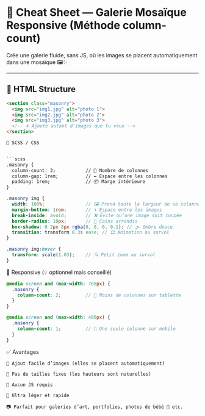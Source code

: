 # 🧱 Cheat Sheet — Galerie Mosaïque Responsive (Méthode column-count)

Crée une galerie fluide, sans JS, où les images se placent automatiquement dans une mosaïque 🖼️✨

---

## 📂 HTML Structure

```html
<section class="masonry">
  <img src="img1.jpg" alt="photo 1">
  <img src="img2.jpg" alt="photo 2">
  <img src="img3.jpg" alt="photo 3">
  <!-- ➕ Ajoute autant d'images que tu veux -->
</section>

🎨 SCSS / CSS


```scss
.masonry {
  column-count: 3;           // 🧱 Nombre de colonnes
  column-gap: 1rem;          // ↔️ Espace entre les colonnes
  padding: 1rem;             // 📦 Marge intérieure
}
```

```scss
.masonry img {
  width: 100%;               // 🖼️ Prend toute la largeur de sa colonne
  margin-bottom: 1rem;       // ⬇️ Espace entre les images
  break-inside: avoid;       // ❌ Évite qu’une image soit coupée
  border-radius: 10px;       // 🔵 Coins arrondis
  box-shadow: 0 2px 8px rgba(0, 0, 0, 0.1); // 🌫️ Ombre douce
  transition: transform 0.3s ease; // 🎞️ Animation au survol
}

.masonry img:hover {
  transform: scale(1.03);    // 🔍 Petit zoom au survol
}
```

📱 Responsive (💡 optionnel mais conseillé)

```scss
@media screen and (max-width: 768px) {
  .masonry {
    column-count: 2;         // 📱 Moins de colonnes sur tablette
  }
}

@media screen and (max-width: 480px) {
  .masonry {
    column-count: 1;         // 📱 Une seule colonne sur mobile
  }
}
```

✅ Avantages

    🔁 Ajout facile d’images (elles se placent automatiquement)

    📐 Pas de tailles fixes (les hauteurs sont naturelles)

    🚫 Aucun JS requis

    💨 Ultra léger et rapide

    📷 Parfait pour galeries d’art, portfolios, photos de bébé 👶 etc.
